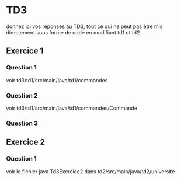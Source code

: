 # TD3

donnez ici vos réponses au TD3, tout ce qui ne peut pas être mis directement sous forme de code en modifiant td1 et td2.

## Exercice 1
### Question 1
voir td3/td1/src/main/java/td1/commandes

### Question 2
voir td3/td1/src/main/java/td1/commandes/Commande

### Question 3

## Exercice 2

### Question 1
voir le fichier java Td3Exercice2 dans td2/src/main/java/td2/universite

